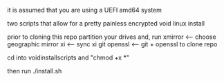 it is assumed that you are using a UEFI amd64 system

two scripts that allow for a pretty painless encrypted void linux install

prior to cloning this repo partition your drives and, run 
xmirror <-- choose geographic mirror
xi <-- sync
xi git openssl <-- git + openssl to clone repo

cd into voidinstallscripts and "chmod +x *"

then run ./install.sh
